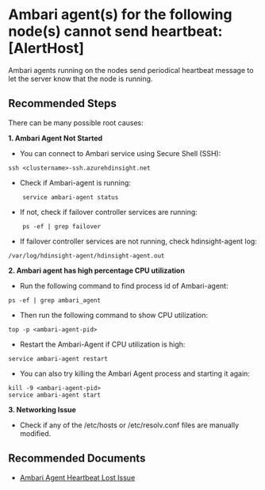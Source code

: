 <properties
    pageTitle="Ambari agent heartbeat lost issue"
    description="Ambari agent is not sending heartbeat"
    infoBubbleText="Found recent agent heartbeat loss issue. See details on the right."
    service="microsoft.hdinsight"
    resource="clusters"
    authors="anirudhrege"
    ms.author="v-anreg"
    displayOrder=""
    articleId="Hdi_Ambari_AgentHeartbeatLoss"
    diagnosticScenario="HDInsightAgentNotSendingHeartbeatInsight"
    selfHelpType="rca"
    supportTopicIds="32628984, 32629005, 32629006"
    resourceTags=""
    productPesIds="15078"
    cloudEnvironments="public"
/>

# **Ambari agent(s) for the following node(s) cannot send heartbeat: <!--$AlertHost-->[AlertHost]<!--/$AlertHost-->**

Ambari agents running on the nodes send periodical heartbeat message to let the server know that the node is running.

## **Recommended Steps**


There can be many possible root causes:

**1. Ambari Agent Not Started**

* You can connect to Ambari service using Secure Shell (SSH):<br>
```
ssh <clustername>-ssh.azurehdinsight.net
```

* Check if Ambari-agent is running:<br>
```
	service ambari-agent status
```

* If not, check if failover controller services are running:<br>
```
	ps -ef | grep failover
```

* If failover controller services are not running, check hdinsight-agent log:<br>
```
/var/log/hdinsight-agent/hdinsight-agent.out
```

**2. Ambari agent has high percentage CPU utilization**

* Run the following command to find process id of Ambari-agent:<br>
```
ps -ef | grep ambari_agent
```

* Then run the following command to show CPU utilization:<br>
```
top -p <ambari-agent-pid>
```

* Restart the Ambari-Agent if CPU utilization is high:<br>
```
service ambari-agent restart
```

* You can also try killing the Ambari Agent process and starting it again:<br>
```
kill -9 <ambari-agent-pid>
service ambari-agent start
```

**3. Networking Issue**

* Check if any of the /etc/hosts or /etc/resolv.conf files are manually modified.


## **Recommended Documents**

* [Ambari Agent Heartbeat Lost Issue](https://hdinsight.github.io/ambari/ambari-agent-heartbeat-lost.html)
